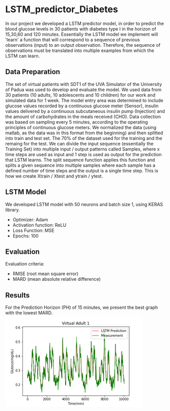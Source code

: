 # LSTM_predictor_Diabetes
In our project we developed a LSTM predictor model, in order to predict the blood glucose levels in 30 patients with diabetes type I in the horizon of 15,30,60 and 120 minutes. Essentially the LSTM model we implement will 'learn' a function that will correspond to a sequence of previous observations (input) to an output observation. Therefore, the sequence of observations must be translated into multiple examples from which the LSTM can learn.

## Data Preparation
The set of virtual patients with SDT1 of the UVA Simulator of the University of Padua was used to develop and evaluate the model. We used data from 30 patients (10 adults, 10 adolescents and 10 children) for our work and simulated data for 1 week. The model entry area was determined to include glucose values recorded by a continuous glucose meter (Sensor), insulin values delivered by a continuous subcutaneous insulin pump (Injection) and the amount of carbohydrates in the meals received (CHO). Data collection was based on sampling every 5 minutes, according to the operating principles of continuous glucose meters. We normalized the data  (using matlab, as the data was in this format from the beginning) and then splitted into train and test set. The 70% of the dataset used for the training and the remaing for the test. We can divide the input sequence (essentially the Training Set) into multiple input / output patterns called Samples, where x time steps are used as input and 1 step is used as output for the prediction that LSTM learns. The split sequence function applies this function and splits a given sequence into multiple samples where each sample has a defined number of time steps and the output is a single time step. This is how we create Xtrain / Xtest and ytrain / ytest.

## LSTM Model
We developed LSTM model with 50 neurons and batch size 1, using KERAS library.
- Optimizer: Adam
- Activation function: ReLU
- Loss Function: MSE
- Epochs: 100

## Evaluation
Evaluation criteria:
- RMSE (root mean square error)
- MARD (mean absolute relative difference)

## Results
For the Prediction Horizon (PH) of 15 minutes, we present the best graph with the lowest MARD.
![alt text](https://github.com/panagiotoum/LSTM_predictor_Diabetes/blob/main/Figures/ph%3D15min/virtual_adult1.png)
